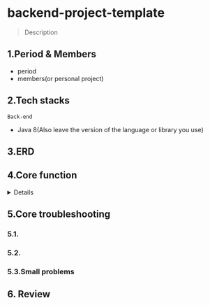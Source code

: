 # backend-project-template
> Description

## 1.Period & Members
- period
- members(or personal project)

## 2.Tech stacks
```Back-end```
- Java 8(Also leave the version of the language or library you use)

## 3.ERD

## 4.Core function

<details>
  <summary>Details</summary>
  <div markdown="1">
    Details
  </div>
</details>

## 5.Core troubleshooting
### 5.1. 

### 5.2.

### 5.3.Small problems

## 6. Review
